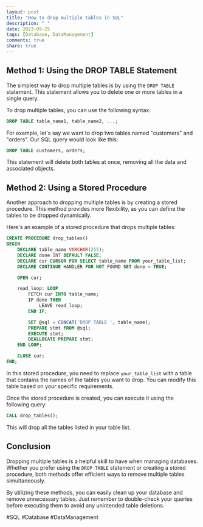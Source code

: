 ```yaml
---
layout: post
title: "How to drop multiple tables in SQL"
description: " "
date: 2023-09-25
tags: [Database, DataManagement]
comments: true
share: true
---
```


## Method 1: Using the DROP TABLE Statement

The simplest way to drop multiple tables is by using the `DROP TABLE` statement. This statement allows you to delete one or more tables in a single query.

To drop multiple tables, you can use the following syntax:

```sql
DROP TABLE table_name1, table_name2, ...;
```

For example, let's say we want to drop two tables named "customers" and "orders". Our SQL query would look like this:

```sql
DROP TABLE customers, orders;
```

This statement will delete both tables at once, removing all the data and associated objects.

## Method 2: Using a Stored Procedure

Another approach to dropping multiple tables is by creating a stored procedure. This method provides more flexibility, as you can define the tables to be dropped dynamically.

Here's an example of a stored procedure that drops multiple tables:

```sql
CREATE PROCEDURE drop_tables()
BEGIN
    DECLARE table_name VARCHAR(255);
    DECLARE done INT DEFAULT FALSE;
    DECLARE cur CURSOR FOR SELECT table_name FROM your_table_list;
    DECLARE CONTINUE HANDLER FOR NOT FOUND SET done = TRUE;

    OPEN cur;

    read_loop: LOOP
        FETCH cur INTO table_name;
        IF done THEN
            LEAVE read_loop;
        END IF;

        SET @sql = CONCAT('DROP TABLE ', table_name);
        PREPARE stmt FROM @sql;
        EXECUTE stmt;
        DEALLOCATE PREPARE stmt;
    END LOOP;

    CLOSE cur;
END;
```

In this stored procedure, you need to replace `your_table_list` with a table that contains the names of the tables you want to drop. You can modify this table based on your specific requirements.

Once the stored procedure is created, you can execute it using the following query:

```sql
CALL drop_tables();
```

This will drop all the tables listed in your table list.

## Conclusion

Dropping multiple tables is a helpful skill to have when managing databases. Whether you prefer using the `DROP TABLE` statement or creating a stored procedure, both methods offer efficient ways to remove multiple tables simultaneously.

By utilizing these methods, you can easily clean up your database and remove unnecessary tables. Just remember to double-check your queries before executing them to avoid any unintended table deletions.

#SQL #Database #DataManagement